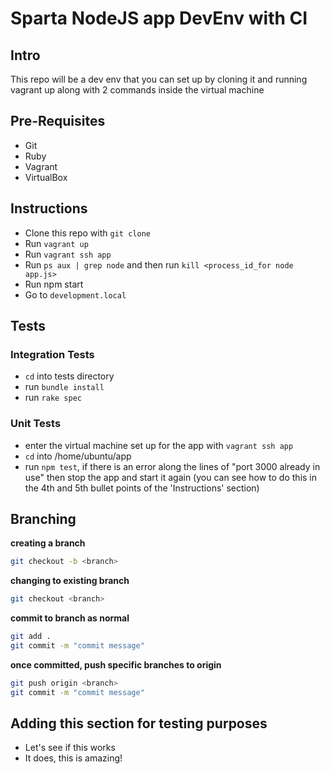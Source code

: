 # Sparta NodeJS app DevEnv with CI

## Intro
This repo will be a dev env that you can set up by cloning it and running
vagrant up along with 2 commands inside the virtual machine
## Pre-Requisites
- Git
- Ruby
- Vagrant
- VirtualBox
## Instructions

- Clone this repo  with `git clone`
- Run `vagrant up`
- Run `vagrant ssh app`
- Run `ps aux | grep node` and then run `kill <process_id_for node app.js>`
- Run npm start
- Go to `development.local`
## Tests
### Integration Tests
- `cd` into tests directory
- run `bundle install`
- run `rake spec`
### Unit Tests
- enter the virtual machine set up for the app with `vagrant ssh app`
- `cd` into /home/ubuntu/app
- run `npm test`, if there is an error along the lines of "port 3000 already
in use" then stop the app and start it again (you can see how to do this in the
  4th and 5th bullet points of the 'Instructions' section)

## Branching
**creating a branch**
```bash
git checkout -b <branch>
```
**changing to existing branch**
```bash
git checkout <branch>
```
**commit to branch as normal**
```bash
git add .
git commit -m "commit message"
```
**once committed, push specific branches to origin**
```bash
git push origin <branch>
git commit -m "commit message"
```
## Adding this section for testing purposes
- Let's see if this works
- It does, this is amazing!
